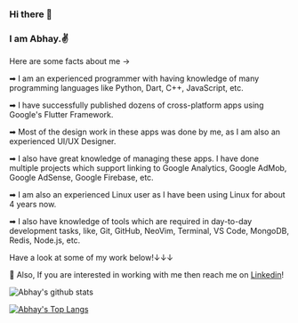 ### Hi there 👋
### I am **Abhay**.✌

Here are some facts about me ->

➡ I am an experienced programmer with having knowledge of many programming languages like Python, Dart, C++, JavaScript, etc.

➡ I have successfully published dozens of cross-platform apps using Google's Flutter Framework.

➡ Most of the design work in these apps was done by me, as I am also an experienced UI/UX Designer.

➡ I also have great knowledge of managing these apps. I have done multiple projects which support linking to Google Analytics, Google AdMob, Google AdSense, Google Firebase, etc.

➡ I am also an experienced Linux user as I have been using Linux for about 4 years now.

➡ I also have knowledge of tools which are required in day-to-day development tasks, like, Git, GitHub, NeoVim, Terminal, VS Code, MongoDB, Redis, Node.js, etc.


Have a look at some of my work below!↓↓↓

💬 Also, If you are interested in working with me then reach me on [Linkedin](https://www.linkedin.com/in/liquidatorcoder/)!

![Abhay's github stats](https://github-readme-stats.vercel.app/api?username=LiquidatorCoder&show_icons=true&title_color=74ff0a&icon_color=74ff0a&text_color=9f9f9f&bg_color=2D2D2D)


[![Abhay's Top Langs](https://github-readme-stats.vercel.app/api/top-langs/?username=LiquidatorCoder&layout=compact&title_color=74ff0a&icon_color=74ff0a&text_color=9f9f9f&bg_color=2D2D2D)](https://github.com/LiquidatorCoder?tab=repositories)

<!--
**LiquidatorCoder/LiquidatorCoder** is a ✨ _special_ ✨ repository because its `README.md` (this file) appears on your GitHub profile.

Here are some ideas to get you started:

- 🔭 I’m currently working on ...
- 🌱 I’m currently learning ...
- 👯 I’m looking to collaborate on ...
- 🤔 I’m looking for help with ...
- 💬 Ask me about ...
- 📫 How to reach me: ...
- 😄 Pronouns: ...
- ⚡ Fun fact: ...
-->
